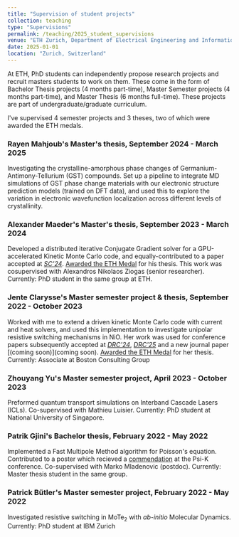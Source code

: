 ```yaml
---
title: "Supervision of student projects"
collection: teaching
type: "Supervisions"
permalink: /teaching/2025_student_supervisions
venue: "ETH Zurich, Department of Electrical Engineering and Information Technology"
date: 2025-01-01
location: "Zurich, Switzerland"
---
```


At ETH, PhD students can independently propose research projects and recruit masters students to work on them. These come in the form of Bachelor Thesis projects (4 months part-time), Master Semester projects (4 months part-time), and Master Thesis (6 months full-time). These projects are part of undergraduate/graduate curriculum. 

I've supervised 4 semester projects and 3 theses, two of which were awarded the ETH medals.

### Rayen Mahjoub's Master's thesis, September 2024 - March 2025

Investigating the crystalline-amorphous phase changes of Germanium-Antimony-Tellurium (GST) compounds. Set up a pipeline to integrate MD simulations of GST phase change materials with our electronic structure prediction models (trained on DFT data), and used this to explore the variation in electronic wavefunction localization across different levels of crystallinity.

### Alexander Maeder's Master's thesis, September 2023 - March 2024

Developed a distributed iterative Conjugate Gradient solver for a GPU-accelerated Kinetic Monte Carlo code, and equally-contributed to a paper accepted at [_SC'24_](https://ieeexplore.ieee.org/abstract/document/10793135). [Awarded the ETH Medal](https://nano-tcad.ee.ethz.ch/news/nano-tcad-news/2024/07/two-master-students-from-the-computational-nanoelectronics-group-won-the-eth-medals.html) for his thesis. This work was cosupervised with Alexandros Nikolaos Ziogas (senior researcher). Currently: PhD student in the same group at ETH. 

### Jente Clarysse's Master semester project & thesis, September 2022 - October 2023

Worked with me to extend a driven kinetic Monte Carlo code with current and heat solvers, and used this implementation to investigate unipolar resistive switching mechanisms in NiO. Her work was used for conference papers subsequently accepted at [_DRC'24_](https://ieeexplore.ieee.org/abstract/document/10605556), [_DRC'25_](add) and a new journal paper [(coming soon)](coming soon). [Awarded the ETH Medal](https://nccr-marvel.ch/news/awards/jente-clarysse-eth-medal-1) for her thesis. Currently: Associate at Boston Consulting Group

### Zhouyang Yu's Master semester project, April 2023 - October 2023

Preformed quantum transport simulations on Interband Cascade Lasers (ICLs). Co-supervised with Mathieu Luisier. Currently: PhD student at National University of Singapore. 

### Patrik Gjini's Bachelor thesis, February 2022 - May 2022

Implemented a Fast Multipole Method algorithm for Poisson's equation. Contributed to a poster which recieved a [commendation](https://www.psik2022.net/poster-award-winners) at the Psi-K conference. Co-supervised with Marko Mladenovic (postdoc). Currently: Master thesis student in the same group.


### Patrick Bütler's Master semester project, February 2022 - May 2022

Investigated resistive switching in MoTe<sub>2</sub> with _ab-initio_ Molecular Dynamics. Currently: PhD student at IBM Zurich

